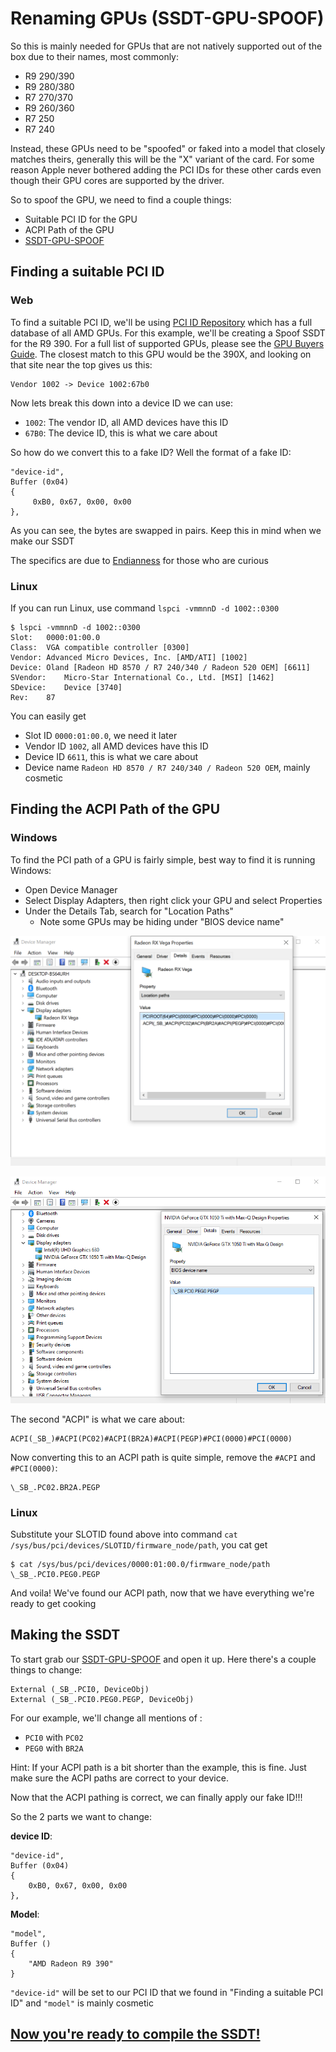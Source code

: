 # Renaming GPUs (SSDT-GPU-SPOOF)

So this is mainly needed for GPUs that are not natively supported out of the box due to their names, most commonly:

* R9 290/390
* R9 280/380
* R7 270/370
* R9 260/360
* R7 250
* R7 240

Instead, these GPUs need to be "spoofed" or faked into a model that closely matches theirs, generally this will be the "X" variant of the card. For some reason Apple never bothered adding the PCI IDs for these other cards even though their GPU cores are supported by the driver.

So to spoof the GPU, we need to find a couple things:

* Suitable PCI ID for the GPU
* ACPI Path of the GPU
* [SSDT-GPU-SPOOF](https://github.com/dortania/Getting-Started-With-ACPI/blob/master/extra-files/decompiled/SSDT-GPU-SPOOF.dsl.zip)

## Finding a suitable PCI ID

### Web

To find a suitable PCI ID, we'll be using [PCI ID Repository](https://pci-ids.ucw.cz/read/PC/1002) which has a full database of all AMD GPUs. For this example, we'll be creating a Spoof SSDT for the R9 390. For a full list of supported GPUs, please see the [GPU Buyers Guide](https://dortania.github.io/GPU-Buyers-Guide/). The closest match to this GPU would be the 390X, and looking on that site near the top gives us this:

```
Vendor 1002 -> Device 1002:67b0
```

Now lets break this down into a device ID we can use:

* `1002`: The vendor ID, all AMD devices have this ID
* `67B0`: The device ID, this is what we care about

So how do we convert this to a fake ID? Well the format of a fake ID:

```
"device-id",
Buffer (0x04)
{
     0xB0, 0x67, 0x00, 0x00
},
```

As you can see, the bytes are swapped in pairs. Keep this in mind when we make our SSDT

The specifics are due to [Endianness](https://en.wikipedia.org/wiki/Endianness) for those who are curious

### Linux

If you can run Linux, use command `lspci -vmmnnD -d 1002::0300`
```
$ lspci -vmmnnD -d 1002::0300
Slot:	0000:01:00.0
Class:	VGA compatible controller [0300]
Vendor:	Advanced Micro Devices, Inc. [AMD/ATI] [1002]
Device:	Oland [Radeon HD 8570 / R7 240/340 / Radeon 520 OEM] [6611]
SVendor:	Micro-Star International Co., Ltd. [MSI] [1462]
SDevice:	Device [3740]
Rev:	87
```

You can easily get
- Slot ID `0000:01:00.0`, we need it later
- Vendor ID `1002`, all AMD devices have this ID
- Device ID `6611`, this is what we care about
- Device name `Radeon HD 8570 / R7 240/340 / Radeon 520 OEM`, mainly cosmetic

## Finding the ACPI Path of the GPU

### Windows

To find the PCI path of a GPU is fairly simple, best way to find it is running Windows:

* Open Device Manager
* Select Display Adapters, then right click your GPU and select Properties
* Under the Details Tab, search for "Location Paths"
  * Note some GPUs may be hiding under "BIOS device name"

![](../images/Desktops/amd.png)

![Credit to 1Revenger1 for the image](../images/Desktops/nvidia.png)

The second "ACPI" is what we care about:

```
ACPI(_SB_)#ACPI(PC02)#ACPI(BR2A)#ACPI(PEGP)#PCI(0000)#PCI(0000)
```

Now converting this to an ACPI path is quite simple, remove the `#ACPI` and `#PCI(0000)`:

```
\_SB_.PC02.BR2A.PEGP
```

### Linux

Substitute your SLOTID found above into command `cat /sys/bus/pci/devices/SLOTID/firmware_node/path`, you cat get

```
$ cat /sys/bus/pci/devices/0000:01:00.0/firmware_node/path
\_SB_.PCI0.PEG0.PEGP
```

And voila! We've found our ACPI path, now that we have everything we're ready to get cooking

## Making the SSDT

To start grab our [SSDT-GPU-SPOOF](https://github.com/dortania/Getting-Started-With-ACPI/blob/master/extra-files/decompiled/SSDT-GPU-SPOOF.dsl.zip) and open it up. Here there's a couple things to change:

```
External (_SB_.PCI0, DeviceObj)
External (_SB_.PCI0.PEG0.PEGP, DeviceObj)
```

For our example, we'll change all mentions of :

* `PCI0` with `PC02`
* `PEG0` with `BR2A`

Hint: If your ACPI path is a bit shorter than the example, this is fine. Just make sure the ACPI paths are correct to your device.

Now that the ACPI pathing is correct, we can finally apply our fake ID!!!

So the 2 parts we want to change:

**device ID**:

```
"device-id",
Buffer (0x04)
{
    0xB0, 0x67, 0x00, 0x00
},
```

**Model**:

```
"model",
Buffer ()
{
    "AMD Radeon R9 390"
}
```

`"device-id"` will be set to our PCI ID that we found in "Finding a suitable PCI ID" and `"model"` is mainly cosmetic

## [Now you're ready to compile the SSDT!](/Manual/compile.md)
